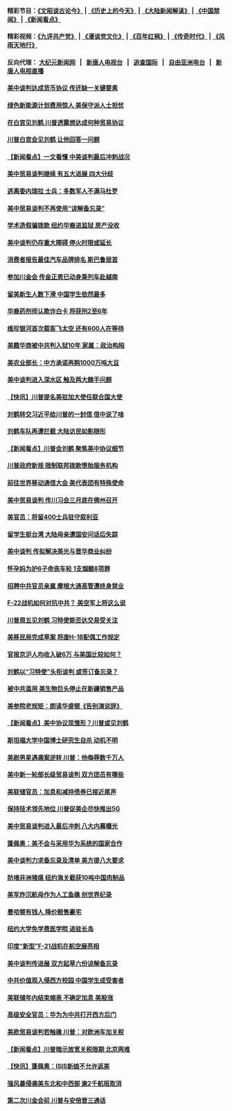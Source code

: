 #### 精彩节目：[《文昭谈古论今》](http://155.138.205.71/wenzhao) | [《历史上的今天》](http://155.138.205.71/today-in-history) | [《大陆新闻解读》](http://155.138.205.71/ntdtv-comedy) | [《中国禁闻》](http://155.138.205.71/ntdtv-news) | [《新闻看点》](http://155.138.205.71/news-insight) 

 #### 精彩视频：[《九评共产党》](http://155.138.205.71:10000/videos/jiuping) | [《漫谈党文化》](http://155.138.205.71:10000/videos/mtdwh) | [《百年红祸》](http://155.138.205.71:10000/videos/bnhh) | [《传奇时代》](http://155.138.205.71:10000/videos/legend) | [《风雨天地行》](http://155.138.205.71:10000/videos/fytdx) 

 #### 反向代理： [大纪元新闻网](http://155.138.205.71:10080/) &nbsp;&nbsp;|&nbsp;&nbsp; [新唐人电视台](http://155.138.205.71:8000/) &nbsp;&nbsp;|&nbsp;&nbsp; [追查国际](http://155.138.205.71:10010/) &nbsp;&nbsp;|&nbsp;&nbsp; [自由亚洲电台](http://155.138.205.71:9800/) &nbsp;&nbsp;|&nbsp;&nbsp; [新唐人电视直播](http://155.138.205.71/) 

#### [美中谈判达成货币协议 传还缺一关键要素](../pages/nsc412/n11066967.md?t=02240337) 

#### [绿色新能源计划费用惊人 美保守派人士担忧](../pages/nsc412/n11066626.md?t=02240337) 

#### [在白宫见刘鹤 川普透露想达成何种贸易协议](../pages/nsc412/n11066718.md?t=02240337) 

#### [川普白宫会见刘鹤 让他回答一问题](../pages/nsc412/n11066602.md?t=02240337) 

#### [【新闻看点】一文看懂 中美谈判最后冲刺战况](../pages/nsc412/n11066457.md?t=02240337) 

#### [美中贸易谈判继续 有五大进展 四大分歧](../pages/nsc412/n11066391.md?t=02240337) 

#### [逃离委内瑞拉 士兵：多数军人不满马杜罗](../pages/nsc412/n11066361.md?t=02240337) 

#### [美中贸易谈判不再使用“谅解备忘录”](../pages/nsc412/n11066285.md?t=02240337) 

#### [学术造假骗拨款 纽约华裔进监狱 房产没收](../pages/nsc412/n11065527.md?t=02240337) 

#### [美中谈判仍存重大障碍 停火时限或延长](../pages/nsc412/n11064736.md?t=02240337) 

#### [消费者报告最佳汽车品牌排名 斯巴鲁居首](../pages/nsc412/n11064682.md?t=02240337) 

#### [参加川金会 传金正恩已动身乘列车赴越南](../pages/nsc412/n11066064.md?t=02240337) 

#### [留美新生人数下滑 中国学生依然最多](../pages/nsc412/n11065493.md?t=02240337) 

#### [华裔药剂师认欺诈白卡 将获刑2至6年](../pages/nsc412/n11065518.md?t=02240337) 

#### [维珍银河首次载客飞太空 还有600人在等待](../pages/nsc412/n11065320.md?t=02240337) 

#### [美籍华商被中共判入狱10年 家属：政治构陷](../pages/nsc412/n11064869.md?t=02240337) 

#### [美农业部长：中方承诺再购1000万吨大豆](../pages/nsc412/n11065292.md?t=02240337) 

#### [美中谈判进入深水区 触及两大棘手问题](../pages/nsc412/n11064523.md?t=02240337) 

#### [【快讯】川普提名美驻加大使任联合国大使](../pages/nsc412/n11065030.md?t=02240337) 

#### [刘鹤转交习近平给川普的一封信 信中说了啥](../pages/nsc412/n11065005.md?t=02240337) 

#### [刘鹤车队再遭拦截 大陆访民如影随形](../pages/nsc412/n11064859.md?t=02240337) 

#### [【新闻看点】川普会刘鹤 聚焦美中协议细节](../pages/nsc412/n11064522.md?t=02240337) 

#### [川普政府新规 限制联邦拨款堕胎服务机构](../pages/nsc412/n11064673.md?t=02240337) 

#### [前往世界移动通信大会 美代表团有特殊使命](../pages/nsc412/n11064423.md?t=02240337) 

#### [美中贸易谈判 传川习会三月底在佛州召开](../pages/nsc412/n11064654.md?t=02240337) 

#### [美官员：将留400士兵驻守叙利亚](../pages/nsc412/n11064222.md?t=02240337) 

#### [留学生挺台湾 大陆母亲遭国安问话后失踪](../pages/nsc412/n11064310.md?t=02240337) 

#### [美中谈判 传拟解决美光与晋华商业纠纷](../pages/nsc412/n11064263.md?t=02240337) 

#### [怀孕妈为护6子命丧车轮 1支烟酿8项罪](../pages/nsc412/n11064137.md?t=02240337) 

#### [招聘中共官员亲属 摩根大通高管遭终身禁业](../pages/nsc412/n11062061.md?t=02240337) 

#### [F-22战机如何对抗中共？ 美空军上将这么说](../pages/nsc412/n11063375.md?t=02240337) 

#### [川普周五见刘鹤 习特使能否达交易受关注](../pages/nsc412/n11062258.md?t=02240337) 

#### [美移民局完成草案 将废H-1B配偶工作规定](../pages/nsc412/n11061934.md?t=02240337) 

#### [官报京沪人均收入破6万 与美国比较如何？](../pages/nsc412/n11061157.md?t=02240337) 

#### [刘鹤以“习特使”头衔谈判 或签订备忘录？](../pages/nsc412/n11061744.md?t=02240337) 

#### [被中共滥用 美生物巨头停止在新疆销售产品](../pages/nsc412/n11061628.md?t=02240337) 

#### [美参院老规矩：朗读华盛顿《告别演说辞》](../pages/nsc412/n11061660.md?t=02240337) 

#### [【新闻看点】美中协议现雏形？川普或见刘鹤](../pages/nsc412/n11061396.md?t=02240337) 

#### [斯坦福大学中国博士研究生自杀 动机不明](../pages/nsc412/n11061563.md?t=02240337) 

#### [美剧男星遇袭案逆转 川普：他侮辱数千万人](../pages/nsc412/n11061494.md?t=02240337) 

#### [美中新一轮部长级贸易谈判 双方团员有哪些](../pages/nsc412/n11061476.md?t=02240337) 

#### [美联储官员：加息和减持债券已接近尾声](../pages/nsc412/n11061164.md?t=02240337) 

#### [保持技术领先地位 川普促美企尽快推出5G](../pages/nsc412/n11061363.md?t=02240337) 

#### [美中贸易谈判进入最后冲刺 八大内幕曝光](../pages/nsc412/n11061198.md?t=02240337) 

#### [蓬佩奥：美不会与采用华为系统的国家合作](../pages/nsc412/n11061146.md?t=02240337) 

#### [美中谈判力求备忘录及清单 美方提八大要求](../pages/nsc412/n11060804.md?t=02240337) 

#### [防堵非洲猪瘟 纽约海关截获10吨中国肉制品](../pages/nsc412/n11060084.md?t=02240337) 

#### [美军炸沉航母作为人工鱼礁 创世界纪录](../pages/nsc412/n11060575.md?t=02240337) 

#### [曼哈顿有钱人 降价赔售豪宅](../pages/nsc412/n11060031.md?t=02240337) 

#### [纽约大学免学费医学院 进驻长岛](../pages/nsc412/n11060097.md?t=02240337) 

#### [印度“新型”F-21战机在航空展亮相](../pages/nsc412/n11060186.md?t=02240337) 

#### [美中谈判传进展 双方起草六份谅解备忘录](../pages/nsc412/n11059856.md?t=02240337) 

#### [中共价值观入侵西方校园 中国学生成受害者](../pages/nsc412/n11059340.md?t=02240337) 

#### [美联储年内结束缩表 不确定加息 美股涨](../pages/nsc412/n11059270.md?t=02240337) 

#### [高级安全官员：华为为中共打开西方后门](../pages/nsc412/n11059100.md?t=02240337) 

#### [美欧贸易谈判若触礁 川普：对欧洲车加关税](../pages/nsc412/n11059114.md?t=02240337) 

#### [【新闻看点】川普暗示放宽关税限期 北京两难](../pages/nsc412/n11058764.md?t=02240337) 

#### [【快讯】蓬佩奥：ISIS新娘不允许返美](../pages/nsc412/n11058959.md?t=02240337) 

#### [强风暴侵袭美东北和中西部 逾2千航班取消](../pages/nsc412/n11058756.md?t=02240337) 

#### [第二次川金会前 川普与安倍晋三通话](../pages/nsc412/n11058939.md?t=02240337) 

